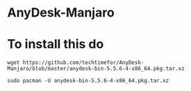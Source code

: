 # AnyDesk-Manjaro

# To install this do 
`wget https://github.com/techtimefor/AnyDesk-Manjaro/blob/master/anydesk-bin-5.5.6-4-x86_64.pkg.tar.xz`


`sudo pacman -U anydesk-bin-5.5.6-4-x86_64.pkg.tar.xz`
